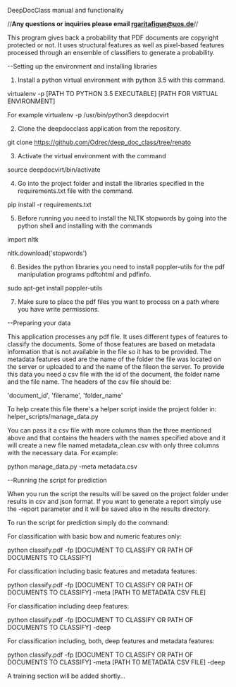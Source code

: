 DeepDocClass manual and functionality

//**Any questions or inquiries please email rgaritafigue@uos.de**//

This program gives back a probability that PDF documents are copyright protected or not.
It uses structural features as well as pixel-based features processed through an ensemble of classifiers to generate a probability.

--Setting up the environment and installing libraries

1. Install a python virtual environment with python 3.5 with this command.

virtualenv -p [PATH TO PYTHON 3.5 EXECUTABLE] [PATH FOR VIRTUAL ENVIRONMENT]

For example virtualenv -p /usr/bin/python3 deepdocvirt

2. Clone the deepdocclass application from the repository.

git clone https://github.com/Odrec/deep_doc_class/tree/renato

3. Activate the virtual environment with the command

source deepdocvirt/bin/activate

4. Go into the project folder and install the libraries specified in the requirements.txt file with the command.

pip install -r requirements.txt

5. Before running you need to install the NLTK stopwords by going into the python shell and installing with the commands

import nltk

nltk.download('stopwords')

6. Besides the python libraries you need to install poppler-utils for the pdf manipulation programs pdftohtml and pdfinfo.

sudo apt-get install poppler-utils

7. Make sure to place the pdf files you want to process on a path where you have write permissions.

--Preparing your data

This application processes any pdf file. It uses different types of features to classify the documents.
Some of those features are based on metadata information that is not available in the file so it has to be provided.
The metadata features used are the name of the folder the file was located on the server or uploaded to 
and the name of the fileon the server.
To provide this data you need a csv file with the id of the document, the folder name and the file name.
The headers of the csv file should be:

'document_id', 'filename', 'folder_name' 

To help create this file there's a helper script inside the project folder in: helper_scripts/manage_data.py

You can pass it a csv file with more columns than the three mentioned above and that contains the headers 
with the names specified above and it will create a new file named metadata_clean.csv with only three 
columns with the necessary data. For example:

python manage_data.py -meta metadata.csv

--Running the script for prediction

When you run the script the results will be saved on the project folder under results in csv and json format.
If you want to generate a report simply use the -report parameter and it will be saved also in the results directory.

To run the script for prediction simply do the command:

For classification with basic bow and numeric features only:

python classify.pdf -fp [DOCUMENT TO CLASSIFY OR PATH OF DOCUMENTS TO CLASSIFY]

For classification including basic features and metadata features:

python classify.pdf -fp [DOCUMENT TO CLASSIFY OR PATH OF DOCUMENTS TO CLASSIFY] -meta [PATH TO METADATA CSV FILE]

For classification including deep features:

python classify.pdf -fp [DOCUMENT TO CLASSIFY OR PATH OF DOCUMENTS TO CLASSIFY] -deep

For classification including, both, deep features and metadata features:

python classify.pdf -fp [DOCUMENT TO CLASSIFY OR PATH OF DOCUMENTS TO CLASSIFY] -meta [PATH TO METADATA CSV FILE] -deep


A training section will be added shortly...

